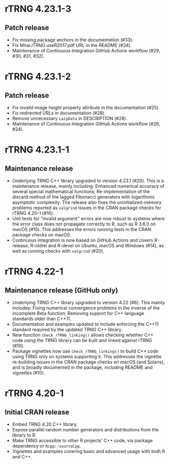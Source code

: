 # rTRNG 4.23.1-3

## Patch release

- Fix missing package anchors in the documentation (#33).
- Fix Mirai.rTRNG.useR2017.pdf URL in the README (#34).
- Maintenance of Continuous Integration GitHub Actions workflow (#29, #30, #31, #32).

# rTRNG 4.23.1-2

## Patch release

- Fix invalid image height property attribute in the documentation (#25).
- Fix redirected URLs in documentation (#28).
- Remove unnecessary `LazyData` in DESCRIPTION (#28).
- Maintenance of Continuous Integration GitHub Actions workflow (#26, #24).

# rTRNG 4.23.1-1

## Maintenance release

- Underlying TRNG C++ library upgraded to version 4.23.1 (#20). This is a maintenance release, mainly including: Enhanced numerical accuracy of several special mathematical functions; Re-implementation of the discard method of the lagged Fibonacci generators with logarithmic asymptotic complexity. The release also fixes the uninitialized-memory problems reported as `valgrind` issues in the CRAN package checks for rTRNG 4.20-1 (#16).
- Unit tests for "invalid argument" errors are now robust to systems where the error class does not propagate correctly to R, such as R 3.6.3 on macOS (#15). This addresses the errors running tests in the CRAN package checks on macOS.
- Continuous integration is now based on GitHub Actions and covers R-release, R-oldrel and R-devel on Ubuntu, macOS and Windows (#14), as well as running checks with `valgrind` (#20).

# rTRNG 4.22-1

## Maintenance release (GitHub only)

- Underlying TRNG C++ library upgraded to version 4.22 (#6). This mainly includes: Fixing numerical convergence problems in the inverse of the incomplete Beta function; Removing support for C++ language standards older than C++11.
- Documentation and examples updated to include enforcing the C++11 standard required by the updated TRNG C++ library.
- New function `check_rTRNG_linking()` allows checking whether C++ code using the TRNG library can be built and linked against rTRNG (#10).
- Package vignettes now use `check_rTRNG_linking()` to build C++ code using TRNG only on systems supporting it. This addresses the vignette re-building issues in the CRAN package checks on macOS (and Solaris), and is broadly documented in the package, including README and vignettes (#10).

# rTRNG 4.20-1

## Initial CRAN release

- Embed TRNG 4.20 C++ library.
- Expose parallel random number generators and distributions from the library to R. 
- Make TRNG accessible to other R projects' C++ code, via package dependency or `Rcpp::sourceCpp`.
- Vignettes and examples covering basic and advanced usage with both R and C++.
